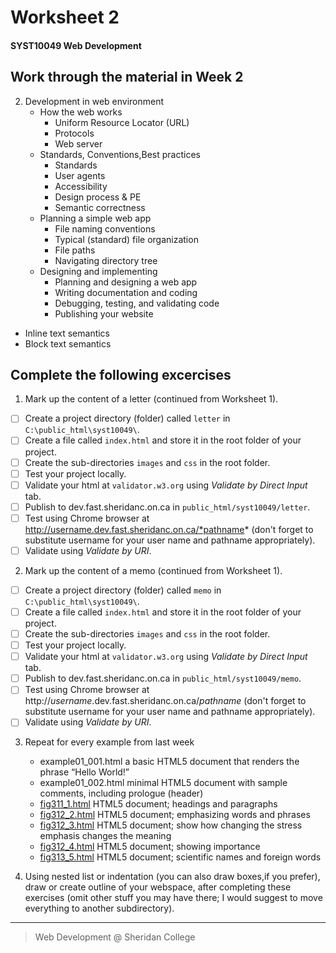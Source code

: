 # Worksheet 2
#### SYST10049 Web Development

## Work through the material in Week 2

2. Development in web environment
    - How the web works
      - Uniform Resource Locator (URL)
      - Protocols
      - Web server
    - Standards, Conventions,Best practices
      - Standards
      - User agents
      - Accessibility
      - Design process & PE
      - Semantic correctness
    - Planning a simple web app
      - File naming conventions
      - Typical (standard) file organization
      - File paths
      - Navigating directory tree
    - Designing and implementing
      - Planning and designing a web app
      - Writing documentation and coding
      - Debugging, testing, and validating code
      - Publishing your website

  - Inline text semantics
  - Block text semantics

## Complete the following excercises

1. Mark up the content of a letter (continued from Worksheet 1).
- [ ] Create a project directory (folder) called `letter` in `C:\public_html\syst10049\`.
- [ ] Create a file called `index.html` and store it in the root folder of your project.
- [ ] Create the sub-directories `images` and `css` in the root folder.
- [ ] Test your project locally.
- [ ] Validate your html at `validator.w3.org` using *Validate by Direct Input* tab.
- [ ] Publish to dev.fast.sheridanc.on.ca in `public_html/syst10049/letter`.
- [ ] Test using Chrome browser at http://username.dev.fast.sheridanc.on.ca/*pathname* (don't forget to substitute username for your user name and pathname appropriately).
- [ ] Validate using *Validate by URI*.

2. Mark up the content of a memo (continued from Worksheet 1).
- [ ] Create a project directory (folder) called `memo` in `C:\public_html\syst10049\`.
- [ ] Create a file called `index.html` and store it in the root folder of your project.
- [ ] Create the sub-directories `images` and `css` in the root folder.
- [ ] Test your project locally.
- [ ] Validate your html at `validator.w3.org` using *Validate by Direct Input* tab.
- [ ] Publish to dev.fast.sheridanc.on.ca in `public_html/syst10049/memo`.
- [ ] Test using Chrome browser at http://*username*.dev.fast.sheridanc.on.ca/*pathname* (don't forget to substitute username for your user name and pathname appropriately).
- [ ] Validate using *Validate by URI*.

3. Repeat for every example from last week
    - example01_001.html a basic HTML5 document that renders the phrase “Hello World!”
    - example01_002.html minimal HTML5 document with sample comments, including prologue (header)
    - [fig311_1.html](../../set_a/fig311_1.html) HTML5 document; headings and paragraphs
    - [fig312_2.html](../../set_a/fig312_2.html) HTML5 document; emphasizing words and phrases
    - [fig312_3.html](../../set_a/fig312_3.html) HTML5 document; show how changing the stress emphasis changes the meaning
    - [fig312_4.html](../../set_a/fig312_4.html) HTML5 document; showing importance
    - [fig313_5.html](../../set_a/fig313_5.html) HTML5 document; scientific names and foreign words

4. Using nested list or indentation (you can also draw boxes,if you prefer), draw or create outline of your webspace, after completing these exercises (omit other stuff you may have there; I would suggest to move everything to another subdirectory).



---

> Web Development @ Sheridan College
